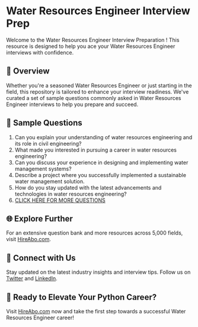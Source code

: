 # Water Resources Engineer Interview Prep

Welcome to the Water Resources Engineer Interview Preparation ! This resource is designed to help you ace your Water Resources Engineer interviews with confidence.

## 🚀 Overview

Whether you're a seasoned Water Resources Engineer or just starting in the field, this repository is tailored to enhance your interview readiness. We've curated a set of sample questions commonly asked in Water Resources Engineer interviews to help you prepare and succeed.

## 📝 Sample Questions

1. Can you explain your understanding of water resources engineering and its role in civil engineering?
2. What made you interested in pursuing a career in water resources engineering?
3. Can you discuss your experience in designing and implementing water management systems?
4. Describe a project where you successfully implemented a sustainable water management solution.
5. How do you stay updated with the latest advancements and technologies in water resources engineering?
6. [CLICK HERE FOR MORE QUESTIONS](https://hireabo.com/job/3_0_5/Water%20Resources%20Engineer)

## 🌐 Explore Further

For an extensive question bank and more resources across 5,000 fields, visit [HireAbo.com](https://www.hireabo.com).

## 📱 Connect with Us

Stay updated on the latest industry insights and interview tips. Follow us on [Twitter](https://twitter.com/hireabo) and [LinkedIn](https://www.linkedin.com/in/hire-abo-3609972a8/).

## 🚀 Ready to Elevate Your Python Career?

Visit [HireAbo.com](https://www.hireabo.com) now and take the first step towards a successful Water Resources Engineer career!